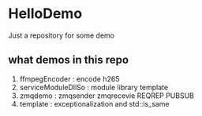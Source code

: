 # HelloDemo
Just a repository for some demo

## what demos in this repo

1. ffmpegEncoder : encode h265
2. serviceModuleDllSo : module library template
3. zmqdemo : zmqsender zmqrecevie REQREP PUBSUB
4. template : exceptionalization and std::is_same
